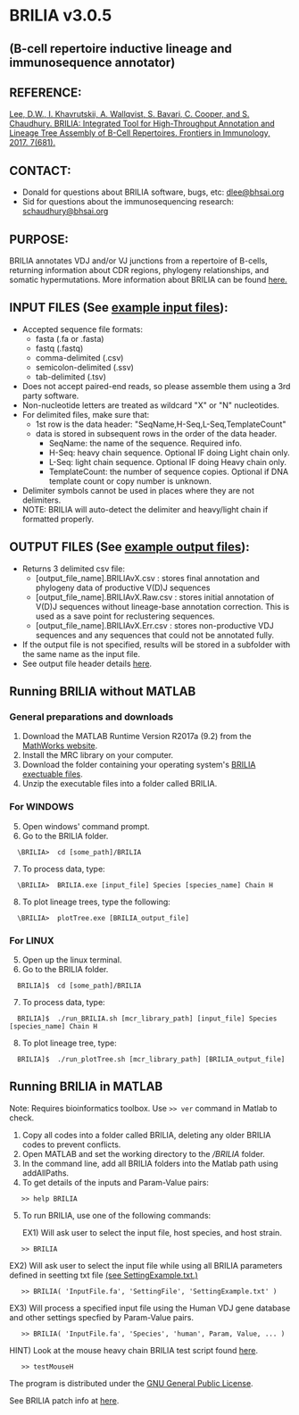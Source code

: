# BRILIA  v3.0.5
## (B-cell repertoire inductive lineage and immunosequence annotator)

## REFERENCE:
[Lee, D.W., I. Khavrutskii, A. Wallqvist, S. Bavari, C. Cooper, and S. Chaudhury. BRILIA: Integrated Tool for High-Throughput Annotation and Lineage Tree Assembly of B-Cell Repertoires. Frontiers in Immunology, 2017. 7(681).](http://journal.frontiersin.org/article/10.3389/fimmu.2016.00681/full)

## CONTACT:
  *  Donald for questions about BRILIA software, bugs, etc: dlee@bhsai.org  
  *  Sid for questions about the immunosequencing research: schaudhury@bhsai.org

## PURPOSE:

BRILIA annotates VDJ and/or VJ junctions from a repertoire of B-cells, returning information about CDR regions, phylogeny relationships, and somatic hypermutations. More information about BRILIA can be found [here.](http://journal.frontiersin.org/article/10.3389/fimmu.2016.00681/full)
  
## INPUT FILES (See [example input files](https://github.com/BHSAI/BRILIA/tree/master/Examples/MouseH)): 
 
  * Accepted sequence file formats: 
    * fasta (.fa or .fasta)
    * fastq (.fastq)
    * comma-delimited (.csv)
    * semicolon-delimited (.ssv)
    * tab-delimited (.tsv)
  * Does not accept paired-end reads, so please assemble them using a 3rd party software.
  * Non-nucleotide letters are treated as wildcard "X" or "N" nucleotides.
  * For delimited files, make sure that:
    * 1st row is the data header: "SeqName,H-Seq,L-Seq,TemplateCount"
    * data is stored in subsequent rows in the order of the data header. 
      * SeqName: the name of the sequence. Required info.
      * H-Seq: heavy chain sequence. Optional IF doing Light chain only.
      * L-Seq: light chain sequence. Optional IF doing Heavy chain only.
      * TemplateCount: the number of sequence copies. Optional if DNA template count or copy number is unknown.
  * Delimiter symbols cannot be used in places where they are not delimiters.
  * NOTE: BRILIA will auto-detect the delimiter and heavy/light chain if formatted properly.

## OUTPUT FILES (See [example output files](https://github.com/BHSAI/BRILIA/tree/master/Examples/MouseH/MouseH_Fasta)): 

  * Returns 3 delimited csv file:
    * [output_file_name].BRILIAvX.csv : stores final annotation and phylogeny data of productive V(D)J sequences
    * [output_file_name].BRILIAvX.Raw.csv : stores initial annotation of V(D)J sequences without lineage-base annotation correction. This is used as a save point for reclustering sequences. 
    * [output_file_name].BRILIAvX.Err.csv : stores non-productive VDJ sequences and any sequences that could not be annotated fully.
  * If the output file is not specified, results will be stored in a subfolder with the same name as the input file. 
  * See output file header details [here](https://github.com/BHSAI/BRILIA/blob/master/Tables/DataHeaderInfo.csv).

## Running BRILIA without MATLAB
### General preparations and downloads
1. Download the MATLAB Runtime Version R2017a (9.2) from the [MathWorks website](https://www.mathworks.com/products/compiler/mcr.html).
2. Install the MRC library on your computer.
3. Download the folder containing your operating system's [BRILIA exectuable files](https://github.com/BHSAI/BRILIA/tree/master/Bin).
4. Unzip the executable files into a folder called BRILIA.

### For WINDOWS
5. Open windows' command prompt.
6. Go to the BRILIA folder.
```
  \BRILIA>  cd [some_path]/BRILIA
```
7. To process data, type:
```
  \BRILIA>  BRILIA.exe [input_file] Species [species_name] Chain H
```
8. To plot lineage trees, type the following:
```
  \BRILIA>  plotTree.exe [BRILIA_output_file]
```

### For LINUX
5. Open up the linux terminal.
6. Go to the BRILIA folder.
```
  BRILIA]$  cd [some_path]/BRILIA
```
7. To process data, type:
```
  BRILIA]$  ./run_BRILIA.sh [mcr_library_path] [input_file] Species [species_name] Chain H
```
8. To plot lineage tree, type:
```
  BRILIA]$  ./run_plotTree.sh [mcr_library_path] [BRILIA_output_file]
```

## Running BRILIA in MATLAB 

Note: Requires bioinformatics toolbox. Use `>> ver` command in Matlab to check.
1. Copy all codes into a folder called BRILIA, deleting any older BRILIA codes to prevent conflicts.
2. Open MATLAB and set the working directory to the */BRILIA* folder.
3. In the command line, add all BRILIA folders into the Matlab path using addAllPaths.  
4. To get details of the inputs and Param-Value pairs:
```
   >> help BRILIA 
```
5. To run BRILIA, use one of the following commands:

   EX1) Will ask user to select the input file, host species, and host strain.
```
   >> BRILIA  
```
   EX2) Will ask user to select the input file while using all BRILIA parameters defined in seetting txt file [(see SettingExample.txt.)]()
```
   >> BRILIA( 'InputFile.fa', 'SettingFile', 'SettingExample.txt' )    
```
   EX3) Will process a specified input file using the Human VDJ gene database and other settings specfied by Param-Value pairs.
```
   >> BRILIA( 'InputFile.fa', 'Species', 'human', Param, Value, ... )  
```
   HINT) Look at the mouse heavy chain BRILIA test script found [here](https://github.com/BHSAI/BRILIA/blob/master/Examples/MouseH/testMouseH.m).
```
   >> testMouseH
```

The program is distributed under the [GNU General Public License](http://www.gnu.org/licenses/gpl.html).  

See BRILIA patch info at [here](https://github.com/BHSAI/BRILIA/blob/master/PatchInfo.md). 
